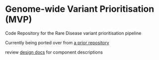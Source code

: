 # Genome-wide Variant Prioritisation (MVP)

Code Repository for the Rare Disease variant prioritisation pipeline

Currently being ported over from [a prior repository](https://github.com/populationgenomics/rare-disease/tree/initial_content)

review [design docs](design_docs) for component descriptions
